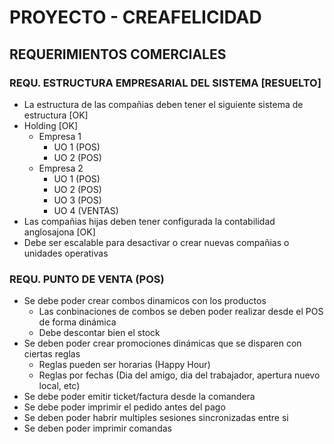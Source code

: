 # PROYECTO - CREAFELICIDAD
## REQUERIMIENTOS COMERCIALES
### REQU. ESTRUCTURA EMPRESARIAL DEL SISTEMA [RESUELTO]
* La estructura de las compañias deben tener el siguiente sistema de estructura [OK]
 * Holding [OK]
   * Empresa 1
     * UO 1 (POS)
     * UO 2 (POS)
   * Empresa 2
     * UO 1 (POS)
     * UO 2 (POS)
     * UO 3 (POS)
     * UO 4 (VENTAS)
* Las compañias hijas deben tener configurada la contabilidad anglosajona [OK]
* Debe ser escalable para desactivar o crear nuevas compañias o unidades operativas
### REQU. PUNTO DE VENTA (POS)
* Se debe poder crear combos dinamicos con los productos
  * Las conbinaciones de combos se deben poder realizar desde el POS de forma dinámica
  * Debe descontar bien el stock
* Se deben poder crear promociones dinámicas que se disparen con ciertas reglas
  * Reglas pueden ser horarias (Happy Hour)
  * Reglas por fechas (Dia del amigo, dia del trabajador, apertura nuevo local, etc)
* Se debe poder emitir ticket/factura desde la comandera
* Se debe poder imprimir el pedido antes del pago
* Se deben poder habrir multiples sesiones sincronizadas entre si
* Se deben poder imprimir comandas

